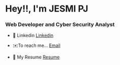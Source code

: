 <h1 align="left">Hey!!, I'm JESMI PJ</h1>
<h3 align="left">Web Developer and Cyber Security Analyst</h3>

- 🔗 Linkedin [Linkedin](linkedin.com/in/jesmi-p-j-740925236)

- ✉️To reach me... [Email](jesmijose282@gmail.com)

- 📄 My Resume [Resume]([https://drive.google.com/file/d/1IDrf3PMGH_DNMdO3nbp9zPqDU5MAVhWI/view?usp=drivesdk](https://drive.google.com/file/d/17HYc-FvMS4cSxaDIVHSYyI2f07R8f9Ch/view?usp=sharing))

